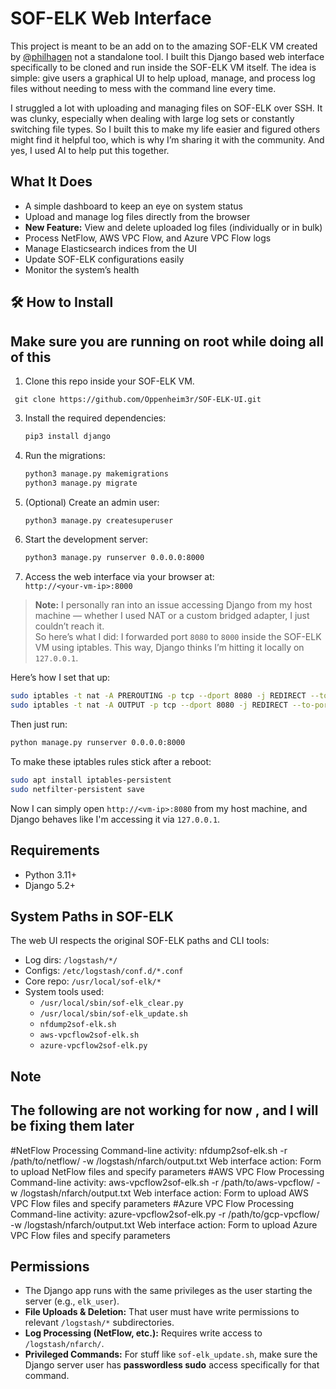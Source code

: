 
# SOF-ELK Web Interface

This project is meant to be an add on to the amazing SOF-ELK VM created by [@philhagen](https://github.com/philhagen/sof-elk/wiki/Virtual-Machine-README)  not a standalone tool. I built this Django based web interface specifically to be cloned and run inside the SOF-ELK VM itself. The idea is simple: give users a graphical UI to help upload, manage, and process log files without needing to mess with the command line every time.

I struggled a lot with uploading and managing files on SOF-ELK over SSH. It was clunky, especially when dealing with large log sets or constantly switching file types. So I built this to make my life easier and figured others might find it helpful too, which is why I’m sharing it with the community.
And yes, I used AI to help put this together.

## What It Does

- A simple dashboard to keep an eye on system status
- Upload and manage log files directly from the browser
- **New Feature:** View and delete uploaded log files (individually or in bulk)
- Process NetFlow, AWS VPC Flow, and Azure VPC Flow logs
- Manage Elasticsearch indices from the UI
- Update SOF-ELK configurations easily
- Monitor the system’s health

## 🛠 How to Install

## Make sure you are running on root while doing all of this 

1. Clone this repo inside your SOF-ELK VM.
    
``` git clone https://github.com/Oppenheim3r/SOF-ELK-UI.git```
   

3. Install the required dependencies:

   ```bash
   pip3 install django
   ```

3. Run the migrations:

   ```bash
   python3 manage.py makemigrations
   python3 manage.py migrate
   ```

4. (Optional) Create an admin user:

   ```bash
   python3 manage.py createsuperuser
   ```

5. Start the development server:

   ```bash
   python3 manage.py runserver 0.0.0.0:8000
   ```

6. Access the web interface via your browser at:  
   `http://<your-vm-ip>:8000`

> **Note:** I personally ran into an issue accessing Django from my host machine — whether I used NAT or a custom bridged adapter, I just couldn’t reach it.  
> So here’s what I did: I forwarded port `8080` to `8000` inside the SOF-ELK VM using iptables. This way, Django thinks I’m hitting it locally on `127.0.0.1`.

Here’s how I set that up:

```bash
sudo iptables -t nat -A PREROUTING -p tcp --dport 8080 -j REDIRECT --to-port 8000
sudo iptables -t nat -A OUTPUT -p tcp --dport 8080 -j REDIRECT --to-port 8000
```

Then just run:

```bash
python manage.py runserver 0.0.0.0:8000
```

To make these iptables rules stick after a reboot:

```bash
sudo apt install iptables-persistent
sudo netfilter-persistent save
```

Now I can simply open `http://<vm-ip>:8080` from my host machine, and Django behaves like I'm accessing it via `127.0.0.1`.

##  Requirements
- Python 3.11+
- Django 5.2+



##  System Paths in SOF-ELK

The web UI respects the original SOF-ELK paths and CLI tools:

- Log dirs: `/logstash/*/`
- Configs: `/etc/logstash/conf.d/*.conf`
- Core repo: `/usr/local/sof-elk/*`
- System tools used:
  - `/usr/local/sbin/sof-elk_clear.py`
  - `/usr/local/sbin/sof-elk_update.sh`
  - `nfdump2sof-elk.sh`
  - `aws-vpcflow2sof-elk.sh`
  - `azure-vpcflow2sof-elk.py`

## Note 

## The following are not working for now , and I will be fixing them later 
#NetFlow Processing
Command-line activity: nfdump2sof-elk.sh -r /path/to/netflow/ -w /logstash/nfarch/output.txt
Web interface action: Form to upload NetFlow files and specify parameters
#AWS VPC Flow Processing
Command-line activity: aws-vpcflow2sof-elk.sh -r /path/to/aws-vpcflow/ -w /logstash/nfarch/output.txt
Web interface action: Form to upload AWS VPC Flow files and specify parameters
#Azure VPC Flow Processing
Command-line activity: azure-vpcflow2sof-elk.py -r /path/to/gcp-vpcflow/ -w /logstash/nfarch/output.txt
Web interface action: Form to upload Azure VPC Flow files and specify parameters

## Permissions 

- The Django app runs with the same privileges as the user starting the server (e.g., `elk_user`).
- **File Uploads & Deletion:** That user must have write permissions to relevant `/logstash/*` subdirectories.
- **Log Processing (NetFlow, etc.):** Requires write access to `/logstash/nfarch/`.
- **Privileged Commands:** For stuff like `sof-elk_update.sh`, make sure the Django server user has **passwordless sudo** access specifically for that command.


